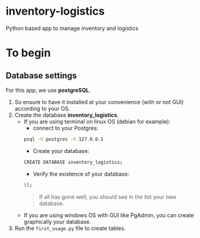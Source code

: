 # inventory-logistics
Python based app to manage inventory and logistics

# To begin
## Database settings
For this app, we use __postgreSQL__. 
1. So ensure to have it installed at your convenience (with or not GUI) according to your OS.
2. Create the database __inventory_logistics__.
    - If you are using terminal on linux OS (debian for example):
        - connect to your Postgres:
        ```bash
        psql -U postgres -h 127.0.0.1
        ```
        - Create your database:
        ```bash
        CREATE DATABASE inventory_logistics;
        ```
        - Verify the existence of your database:
        ```bash
        \l;
        ```
        > If all has gone well, you should see in the list your new database.
    - If you are using windows OS with GUI like PgAdmin, you can create graphically your database.
3. Run the `first_usage.py` file to create tables.